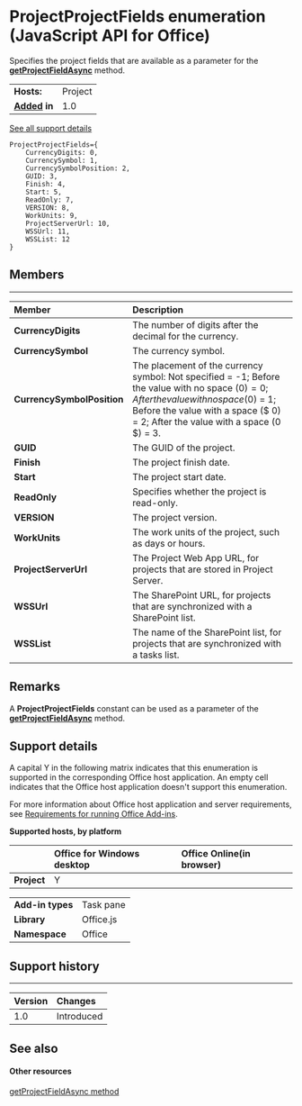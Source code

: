 
# ProjectProjectFields enumeration (JavaScript API for Office)
Specifies the project fields that are available as a parameter for the  **[getProjectFieldAsync](../reference/shared/projectdocument/getprojectfieldasync-method.md)** method.

|||
|:-----|:-----|
|**Hosts:**|Project|
|**[Added](#bk_history) in**|1.0|
[See all support details](#bk_support)

```
ProjectProjectFields={
    CurrencyDigits: 0, 
    CurrencySymbol: 1, 
    CurrencySymbolPosition: 2, 
    GUID: 3, 
    Finish: 4, 
    Start: 5, 
    ReadOnly: 7, 
    VERSION: 8, 
    WorkUnits: 9, 
    ProjectServerUrl: 10, 
    WSSUrl: 11, 
    WSSList: 12
}
```


## Members


****


|**Member**|**Description**|
|:-----|:-----|
|**CurrencyDigits**|The number of digits after the decimal for the currency.|
|**CurrencySymbol**|The currency symbol.|
|**CurrencySymbolPosition**|The placement of the currency symbol: Not specified = -1; Before the value with no space ($0) = 0; After the value with no space (0$) = 1; Before the value with a space ($ 0) = 2; After the value with a space (0 $) = 3.|
|**GUID**|The GUID of the project.|
|**Finish**|The project finish date.|
|**Start**|The project start date.|
|**ReadOnly**|Specifies whether the project is read-only.|
|**VERSION**|The project version.|
|**WorkUnits**|The work units of the project, such as days or hours.|
|**ProjectServerUrl**|The Project Web App URL, for projects that are stored in Project Server.|
|**WSSUrl**|The SharePoint URL, for projects that are synchronized with a SharePoint list.|
|**WSSList**|The name of the SharePoint list, for projects that are synchronized with a tasks list.|

## Remarks

A  **ProjectProjectFields** constant can be used as a parameter of the **[getProjectFieldAsync](../reference/shared/projectdocument/getprojectfieldasync-method.md)** method.


## Support details
<a name="bk_support"> </a>

A capital Y in the following matrix indicates that this enumeration is supported in the corresponding Office host application. An empty cell indicates that the Office host application doesn't support this enumeration.

For more information about Office host application and server requirements, see [Requirements for running Office Add-ins](http://msdn.microsoft.com/library/67340567-bb9a-498c-96d3-3f52f28c16bc%28Office.15%29.aspx).


**Supported hosts, by platform**


||**Office for Windows desktop**|**Office Online(in browser)**|
|:-----|:-----|:-----|
|**Project**|Y||

|||
|:-----|:-----|
|**Add-in types**|Task pane|
|**Library**|Office.js|
|**Namespace**|Office|

## Support history
<a name="bk_history"> </a>


****


|**Version**|**Changes**|
|:-----|:-----|
|1.0|Introduced|

## See also
<a name="bk_history"> </a>


#### Other resources


[getProjectFieldAsync method](../reference/shared/projectdocument/getprojectfieldasync-method.md)

